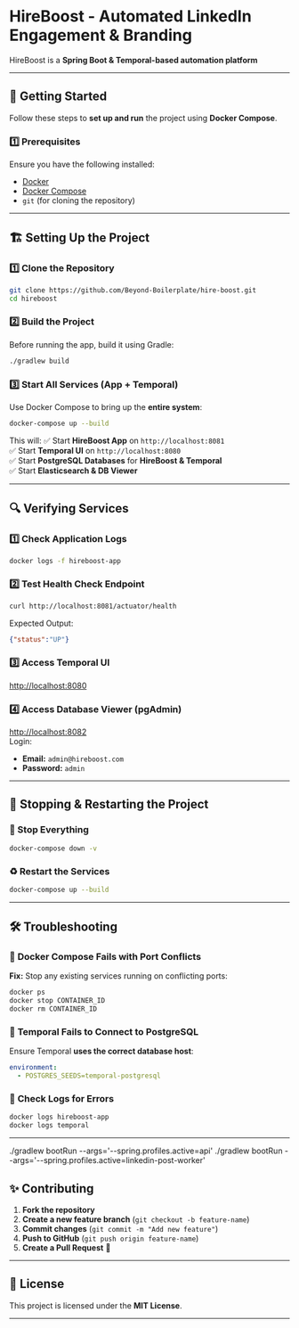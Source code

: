 
# HireBoost - Automated LinkedIn Engagement & Branding

HireBoost is a **Spring Boot & Temporal-based automation platform** 

---

## 🚀 **Getting Started**
Follow these steps to **set up and run** the project using **Docker Compose**.

### **1️⃣ Prerequisites**
Ensure you have the following installed:
- [Docker](https://docs.docker.com/get-docker/)
- [Docker Compose](https://docs.docker.com/compose/install/)
- `git` (for cloning the repository)

---

## 🏗️ **Setting Up the Project**

### **1️⃣ Clone the Repository**
```sh
git clone https://github.com/Beyond-Boilerplate/hire-boost.git
cd hireboost
```

### **2️⃣ Build the Project**
Before running the app, build it using Gradle:
```sh
./gradlew build
```

### **3️⃣ Start All Services (App + Temporal)**
Use Docker Compose to bring up the **entire system**:
```sh
docker-compose up --build
```

This will:
✅ Start **HireBoost App** on `http://localhost:8081`  
✅ Start **Temporal UI** on `http://localhost:8080`  
✅ Start **PostgreSQL Databases** for **HireBoost & Temporal**  
✅ Start **Elasticsearch & DB Viewer**

---

## 🔍 **Verifying Services**

### **1️⃣ Check Application Logs**
```sh
docker logs -f hireboost-app
```

### **2️⃣ Test Health Check Endpoint**
```sh
curl http://localhost:8081/actuator/health
```
Expected Output:
```json
{"status":"UP"}
```

### **3️⃣ Access Temporal UI**
[http://localhost:8080](http://localhost:8080)

### **4️⃣ Access Database Viewer (pgAdmin)**
[http://localhost:8082](http://localhost:8082)  
Login:
- **Email:** `admin@hireboost.com`
- **Password:** `admin`

---

## 🔄 **Stopping & Restarting the Project**

### **🛑 Stop Everything**
```sh
docker-compose down -v
```

### **♻️ Restart the Services**
```sh
docker-compose up --build
```

---

## 🛠 **Troubleshooting**
### 🔹 **Docker Compose Fails with Port Conflicts**
**Fix:** Stop any existing services running on conflicting ports:
```sh
docker ps
docker stop CONTAINER_ID
docker rm CONTAINER_ID
```

### 🔹 **Temporal Fails to Connect to PostgreSQL**
Ensure Temporal **uses the correct database host**:
```yaml
environment:
  - POSTGRES_SEEDS=temporal-postgresql
```

### 🔹 **Check Logs for Errors**
```sh
docker logs hireboost-app
docker logs temporal
```

---

./gradlew bootRun --args='--spring.profiles.active=api'
./gradlew bootRun --args='--spring.profiles.active=linkedin-post-worker'

## ✨ **Contributing**
1. **Fork the repository**
2. **Create a new feature branch** (`git checkout -b feature-name`)
3. **Commit changes** (`git commit -m "Add new feature"`)
4. **Push to GitHub** (`git push origin feature-name`)
5. **Create a Pull Request** 🚀

---

## 📜 **License**
This project is licensed under the **MIT License**.

---
